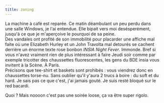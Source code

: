 ```yaml
---
title: zoning
---
```


La machine à café est reparée. Ce matin déambulant un peu perdu dans une salle
Windows, je l'ai entendue. Elle bipait vers moi desésperément, jusqu'à ce que
je m'aperçoive le pourquoi de sa peine.  
Des vandales ont profité de son immobilité pour placarder une affiche mal
faite où une Elizabeth Hurley et un John Travolta mal detourés se cachent
derrière un énorme texte rose bonbon _INSIA Night Fever_. Immonde. Bref si
vous n'avez vraiment rien de plus intéressant à faire Jeudi soir comme par
exemple tricotter des chaussettes fluorescentes, les gens du BDE insia vous
invitent à la Scène. À Paris.  
Précisons que tee-shirt et baskets sont prohibés : vous viendrez donc en
chaussettes torse-nu. Sans oublier qu'il y'aura 2 trucs à boire : du soft et
du hard. Je sais pas ce que c'est, j'ai jamais gouté. Je suis resté bloqué sur
le red bacardi.

Quoi ? Mais noooon c'est pas une soirée loose, ça va être super rigolo.

